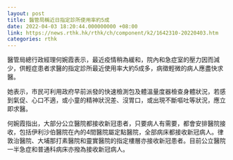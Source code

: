```yaml
---
layout: post
title: 醫管局稱近日指定診所使用率約5成
date: 2022-04-03 18:20:44.000000000 +08:00
link: https://news.rthk.hk/rthk/ch/component/k2/1642310-20220403.htm
categories: rthk
---
```


醫管局總行政經理何婉霞表示，最近疫情稍為緩和，院內和急症室的壓力因而減少，供輕症患者求醫的指定診所最近使用率大約5成多，病徵輕微的病人應盡快求醫。

她表示，市民可利用政府早前派發的快速檢測包及體溫量度器檢查身體狀況，若感到氣促、心口不適，或小童的精神狀況差、沒胃口，或出現不斷嘔吐等狀況，應立即求醫。

何婉霞指出，大部分公立醫院都接收新冠患者，只要病人有需要，都會安排醫院接收，包括伊利沙伯醫院在內的4間醫院屬定點醫院，全部病床都接收新冠病人。律敦治醫院、大埔那打素醫院和靈實醫院的指定樓層亦接收新冠患者。目前公立醫院一半急症和普通科病床亦撥為接收新冠病人。
